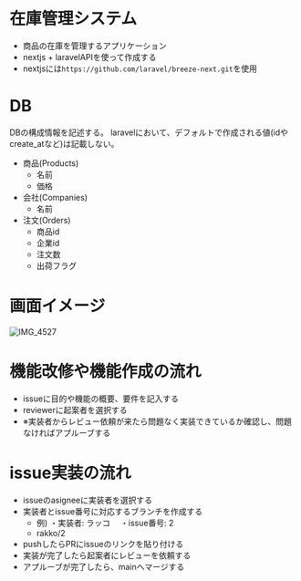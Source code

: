 # 在庫管理システム
- 商品の在庫を管理するアプリケーション
- nextjs + laravelAPIを使って作成する
- nextjsには`https://github.com/laravel/breeze-next.git`を使用

# DB
DBの構成情報を記述する。
laravelにおいて、デフォルトで作成される値(idやcreate_atなど)は記載しない。
- 商品(Products)
  - 名前
  - 価格
- 会社(Companies)
  - 名前
- 注文(Orders)
  - 商品id
  - 企業id
  - 注文数
  - 出荷フラグ
 
# 画面イメージ
![IMG_4527](https://github.com/user-attachments/assets/a8f676c7-4611-43b8-84a3-d809da9886dc)

# 機能改修や機能作成の流れ
- issueに目的や機能の概要、要件を記入する
- reviewerに起案者を選択する
- ※実装者からレビュー依頼が来たら問題なく実装できているか確認し、問題なければアプルーブする

# issue実装の流れ
- issueのasigneeに実装者を選択する
- 実装者とissue番号に対応するブランチを作成する
    - 例) ・実装者: ラッコ　 ・issue番号: 2
    - rakko/2
- pushしたらPRにissueのリンクを貼り付ける
- 実装が完了したら起案者にレビューを依頼する
- アプルーブが完了したら、mainへマージする
